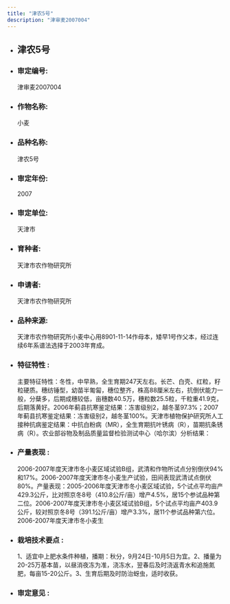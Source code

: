 ```yaml
---
title: "津农5号"
description: "津审麦2007004"
---
```

* ## 津农5号
* ###  审定编号:  
   津审麦2007004

*  ### 作物名称:  
   小麦

*   ###  品种名称: 
    津农5号

*   ### 审定年份: 
    2007

*   ### 审定单位:  
    天津市

*   ### 育种者:  
    天津市农作物研究所

*   ### 申请者:  
    天津市农作物研究所

*   ### 品种来源:  
    天津市农作物研究所小麦中心用8901-11-14作母本，矮早1号作父本，经过连续6年系谱法选择于2003年育成。

*   ### 特征特性 : 
    主要特征特性：冬性，中早熟，全生育期247天左右。长芒、白壳、红粒，籽粒硬质。穗纺锤型，幼苗半匍匐，穗位整齐，株高88厘米左右，抗倒伏能力一般，分蘖多，后期成穗较低，亩穗数40.5万，穗粒数25.5粒，千粒重41.9克，后期落黄好。2006年蓟县抗寒鉴定结果：冻害级别2，越冬茎97.3%；2007年蓟县抗寒鉴定结果：冻害级别2，越冬茎100%。天津市植物保护研究所人工接种抗病鉴定结果：中抗白粉病（MR），全生育期抗叶锈病（R），苗期抗条锈病（R）。农业部谷物及制品质量监督检验测试中心（哈尔滨）分析结果：

*   ### 产量表现 : 
    2006-2007年度天津市冬小麦区域试验B组，武清和作物所试点分别倒伏94%和17%。2006-2007年度天津市冬小麦生产试验，田间表现武清试点倒伏80%。产量表现：2005-2006年度天津市冬小麦区域试验，5个试点平均亩产429.3公斤，比对照京冬8号（410.8公斤/亩）增产4.5%，居15个参试品种第二位。2006-2007年度天津市冬小麦区域试验B组，5个试点平均亩产403.9公斤，较对照京冬8号（391.1公斤/亩）增产3.3%，居11个参试品种第六位。2006-2007年度天津市冬小麦生

*   ### 栽培技术要点 : 
    1、适宜中上肥水条件种植，播期：秋分，9月24日-10月5日为宜。2、播量为20-25万基本苗，以昼消夜冻为准，浇冻水，翌春后及时浇返青水和追施氮肥，每亩15-20公斤。3、生育后期及时防治蚜虫，适时收获。

*   ### 审定意见 : 
    
